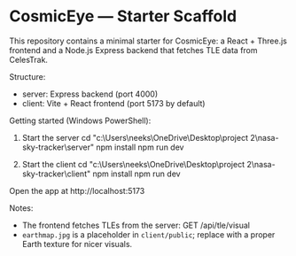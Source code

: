 # CosmicEye — Starter Scaffold

This repository contains a minimal starter for CosmicEye: a React + Three.js frontend and a Node.js Express backend that fetches TLE data from CelesTrak.

Structure:
- server: Express backend (port 4000)
- client: Vite + React frontend (port 5173 by default)

Getting started (Windows PowerShell):

1. Start the server
   cd "c:\Users\neeks\OneDrive\Desktop\project 2\nasa-sky-tracker\server"
   npm install
   npm run dev

2. Start the client
   cd "c:\Users\neeks\OneDrive\Desktop\project 2\nasa-sky-tracker\client"
   npm install
   npm run dev

Open the app at http://localhost:5173

Notes:
- The frontend fetches TLEs from the server: GET /api/tle/visual
- `earthmap.jpg` is a placeholder in `client/public`; replace with a proper Earth texture for nicer visuals.
